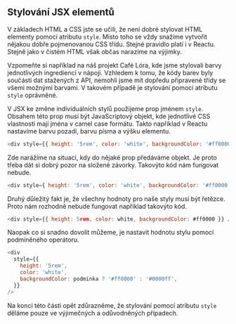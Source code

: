 ## Stylování JSX elementů

V základech HTML a CSS jste se učili, že není dobré stylovat HTML elementy pomocí atributu `style`. Místo toho se vždy snažíme vytvořit nějakou dobře pojmenovanou CSS třídu. Stejné pravidlo platí i v Reactu. Stejně jako v čistém HTML však občas narazíme na výjimky.

Vzpomeňte si například na náš projekt Café Lóra, kde jsme stylovali barvy jednotlivých ingrediencí v nápoji. Vzhledem k tomu, že kódy barev byly součástí dat stažených z API, nemohli jsme mít dopředu připravené třídy se všemi možnými barvami. V takovém případě je stylování pomocí atributu `style` oprávněné.

V JSX ke změne individuálních stylů použijeme prop jménem `style`. Obsahem této prop musí být JavaScriptový objekt, kde jednotlivé CSS vlastnosti mají jména v camel case formátu. Takto například v Reactu nastavíme barvu pozadí, barvu písma a výšku elementu.

```js
<div style={{ height: '5rem', color: 'white', backgroundColor: '#ff0000' }} />
```

Zde narážíme na situaci, kdy do nějaké prop předáváme objekt. Je proto třeba dát si dobrý pozor na složené závorky. Takovýto kód nám fungovat nebude.

```js
<div style={ height: '5rem', color: 'white', backgroundColor: '#ff0000' } />
```

Druhý důležitý fakt je, že všechny hodnoty pro naše styly musí být řetězce. Proto nám rozhodně nebude fungovat například takovýto kód.

```js
<div style={{ height: 5rem, color: white, backgroundColor: #ff0000 }} />
```

Naopak co si snadno dovolit můžeme, je nastavit hodnotu stylu pomocí podmíněného operátoru.

```js
<div
  style={{
    height: '5rem',
    color: 'white',
    backgroundColor: podminka ? '#ff0000' : '#0000ff',
  }}
/>
```

Na konci této části opět zdůrazněme, že stylování pomocí atributu `style` děláme pouze ve výjimečných a odůvodněných případech.
